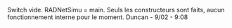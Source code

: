 Switch vide.
RADNetSimu = main.
Seuls les constructeurs sont faits, aucun fonctionnement interne pour le moment.
Duncan - 9/02 - 9:08
